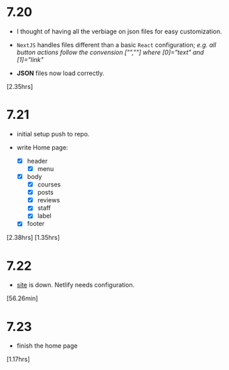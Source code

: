 # 7.20

- I thought of having all the verbiage on json files for easy customization.

- `NextJS` handles files different than a basic `React` configuration;
  _e.g. all button actions follow the convension ["",""] where [0]="text" and [1]="link"_

- **JSON** files now load correctly.

[2.35hrs]

# 7.21

- initial setup push to repo.

- write Home page:

  - [x] header
    - [x] menu
  - [x] body
    - [x] courses
    - [x] posts
    - [x] reviews
    - [x] staff
    - [x] label
  - [x] footer

[2.38hrs]
[1.35hrs]

# 7.22

- [site](https://japancancode.com) is down. Netlify needs configuration.

[56.26min]

# 7.23

- finish the home page

[1.17hrs]
